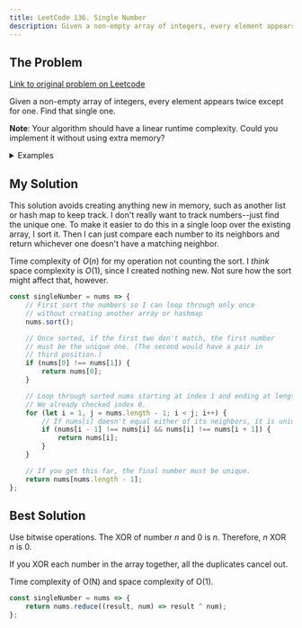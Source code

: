 ```yaml
---
title: LeetCode 136. Single Number
description: Given a non-empty array of integers, every element appears twice except for one. Find that single one.
---
```


## The Problem

[Link to original problem on Leetcode](https://leetcode.com/problems/single-number/)

Given a non-empty array of integers, every element appears twice except for one. Find that single one.

**Note**: Your algorithm should have a linear runtime complexity. Could you implement it without using extra memory?

<details>
<summary>Examples</summary>

Example 1:

```
Input: [2,2,1]
Output: 1
```

Example 2:

```
Input: [4,1,2,1,2]
Output: 4
```

</details>

## My Solution

This solution avoids creating anything new in memory, such as another list or hash map to keep track. I don't really want to track numbers--just find the unique one. To make it easier to do this in a single loop over the existing array, I sort it. Then I can just compare each number to its neighbors and return whichever one doesn't have a matching neighbor.

Time complexity of $O(n)$ for my operation not counting the sort. I _think_ space complexity is $O(1)$, since I created nothing new. Not sure how the sort might affect that, however.

```javascript
const singleNumber = nums => {
	// First sort the numbers so I can loop through only once
	// without creating another array or hashmap
	nums.sort();

	// Once sorted, if the first two don't match, the first number
	// must be the unique one. (The second would have a pair in
	// third position.)
	if (nums[0] !== nums[1]) {
		return nums[0];
	}

	// Loop through sorted nums starting at index 1 and ending at length - 1.
	// We already checked index 0.
	for (let i = 1, j = nums.length - 1; i < j; i++) {
		// If nums[i] doesn't equal either of its neighbors, it is unique.
		if (nums[i - 1] !== nums[i] && nums[i] !== nums[i + 1]) {
			return nums[i];
		}
	}

	// If you get this far, the final number must be unique.
	return nums[nums.length - 1];
};
```

## Best Solution

Use bitwise operations. The XOR of number _n_ and 0 is _n_. Therefore, _n_ XOR _n_ is 0.

If you XOR each number in the array together, all the duplicates cancel out.

Time complexity of O(N) and space complexity of O(1).

```javascript
const singleNumber = nums => {
	return nums.reduce((result, num) => result ^ num);
};
```
